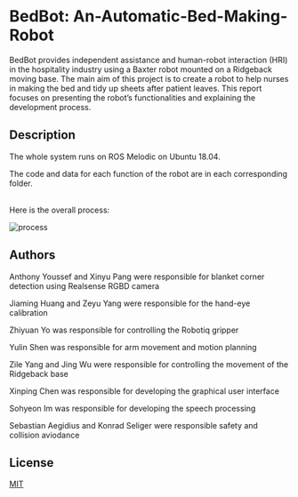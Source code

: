 # BedBot: An-Automatic-Bed-Making-Robot

BedBot provides independent assistance and human-robot interaction (HRI) in the hospitality industry using a Baxter robot mounted on a Ridgeback moving base. The main aim of this project is to create a robot to help nurses in making the bed and tidy up sheets after patient leaves. This report focuses on presenting the robot’s functionalities and explaining the development process.

## Description
The whole system runs on ROS Melodic on Ubuntu 18.04.

The code and data for each function of the robot are in each corresponding folder.

<br>
Here is the overall process:

![process](https://user-images.githubusercontent.com/66956640/161036931-52598f8c-9e37-4812-b414-19560bbc309a.png)

## Authors


Anthony Youssef and Xinyu Pang were responsible for blanket corner detection using Realsense RGBD camera

Jiaming Huang and Zeyu Yang were responsible for the hand-eye calibration

Zhiyuan Yo was responsible for controlling the Robotiq gripper

Yulin Shen was responsible for arm movement and motion planning

Zile Yang and Jing Wu were responsible for controlling the movement of the Ridgeback base

Xinping Chen was responsible for developing the graphical user interface

Sohyeon Im was responsible for developing the speech processing

Sebastian Aegidius and Konrad Seliger were responsible safety and collision aviodance


## License
[MIT](https://choosealicense.com/licenses/mit/)
